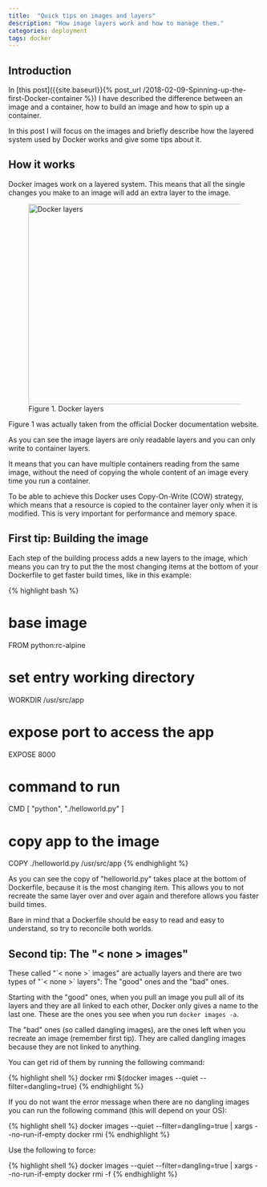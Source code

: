 ```yaml
---
title:  "Quick tips on images and layers"
description: "How image layers work and how to manage them."
categories: deployment
tags: docker
---
```

<h2>Introduction</h2>
In [this post]({{site.baseurl}}{% post_url /2018-02-09-Spinning-up-the-first-Docker-container %})
I have described the difference between an image and a container, how to build
an image and how to spin up a container.

In this post I will focus on the images and briefly describe how the layered
system used by Docker works and give some tips about it.

<h2>How it works</h2>
Docker images work on a layered system. This means that all the single changes
you make to an image will add an extra layer to the image.
<figure>
    <img src="{{ site.baseurl }}/assets/img/docker-layers.png" alt="Docker layers" width="600" height="400"/>
    <figcaption>Figure 1. Docker layers</figcaption>
</figure>
Figure 1 was actually taken from the official Docker documentation website.

As you can see the image layers are only readable layers and you can only write
to container layers.

It means that you can have multiple containers reading from the same image,
without the need of copying the whole content of an image every time you run a
container.

To be able to achieve this Docker uses Copy-On-Write (COW) strategy, which means
that a resource is copied to the container layer only when it is modified. This
is very important for performance and memory space.

<h2>First tip: Building the image</h2>
Each step of the building process adds a new layers to the image, which means
you can try to put the the most changing items at the bottom of your Dockerfile
to get faster build times, like in this example:

{% highlight bash %}
# base image
FROM python:rc-alpine

# set entry working directory
WORKDIR /usr/src/app

# expose port to access the app
EXPOSE 8000

# command to run
CMD [ "python", "./helloworld.py" ]

# copy app to the image
COPY ./helloworld.py /usr/src/app
{% endhighlight %}

As you can see the copy of "helloworld.py" takes place at the bottom of
Dockerfile, because it is the most changing item. This allows you to not
recreate the same layer over and over again and therefore allows you faster
build times.

Bare in mind that a Dockerfile should be easy to read and easy to understand, so
try to reconcile both worlds.

<h2>Second tip: The "< none > images"</h2>
These called "`< none >` images" are actually layers and there are two types of
"`< none >` layers": The "good" ones and the "bad" ones.

Starting with the "good" ones, when you pull an image you pull all of its layers
and they are all linked to each other, Docker only gives a name to the last one.
These are the ones you see when you run `docker images -a`.

The "bad" ones (so called dangling images), are the ones left when you recreate
an image (remember first tip). They are called dangling images because they are
not linked to anything.

You can get rid of them by running the following command:

{% highlight shell %}
docker rmi $(docker images --quiet --filter=dangling=true)
{% endhighlight %}

If you do not want the error message when there are no dangling images you can
run the following command (this will depend on your OS):

{% highlight shell %}
docker images --quiet --filter=dangling=true | xargs --no-run-if-empty docker rmi
{% endhighlight %}

Use the following to force:

{% highlight shell %}
docker images --quiet --filter=dangling=true | xargs --no-run-if-empty docker rmi -f
{% endhighlight %}
